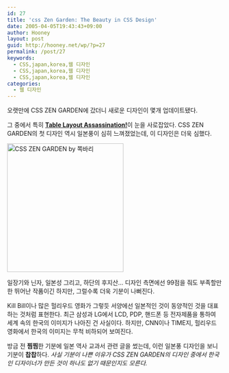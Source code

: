 ```yaml
---
id: 27
title: 'css Zen Garden: The Beauty in CSS Design'
date: 2005-04-05T19:43:43+09:00
author: Hooney
layout: post
guid: http://hooney.net/wp/?p=27
permalink: /post/27
keywords:
  - CSS,japan,korea,웹 디자인
  - CSS,japan,korea,웹 디자인
  - CSS,japan,korea,웹 디자인
categories:
  - 웹 디자인
---
```

오랫만에 CSS ZEN GARDEN에 갔더니 새로운 디자인이 몇개 업데이트됐다.

그 중에서 특히 [**Table Layout Assassination!**](http://www.csszengarden.com/?cssfile=/156/156.css&page=0)이 눈을 사로잡았다. CSS ZEN GARDEN의 첫 디자인 역시 일본풍이 심히 느껴졌었는데, 이 디자인은 더욱 심했다. 

[<img src="/files/img/2005-04/_csszen-jjocbari.jpg" width="272" height="300" alt="CSS ZEN GARDEN by 쪽바리" />](/files/img/2005-04/csszen-jjocbari.gif)

일장기와 닌자, 일본성 그리고, 하단의 후지산&#8230; 디자인 측면에선 99점을 줘도 부족할만한 뛰어난 작품이긴 하지만, 그럴수록 더욱 기분이 나뻐진다.

Kill Bill이나 많은 헐리우드 영화가 그렇듯 서양에선 일본적인 것이 동양적인 것을 대표하는 것처럼 표현한다. 최근 삼성과 LG에서 LCD, PDP, 핸드폰 등 전자제품을 통하여 세계 속의 한국의 이미지가 나아진 건 사실이다. 하지만, CNN이나 TIME지, 헐리우드 영화에서 한국의 이미지는 무척 비하되어 보여진다.

방금 전 **찜찜**한 기분에 일본 역사 교과서 관련 글을 썼는데, 이런 일본풍 디자인을 보니 기분이 **찹찹**하다. _사실 기분이 나쁜 이유가 CSS ZEN GARDEN의 디자인 중에서 한국인 디자이너가 만든 것이 하나도 없기 때문인지도 모른다._